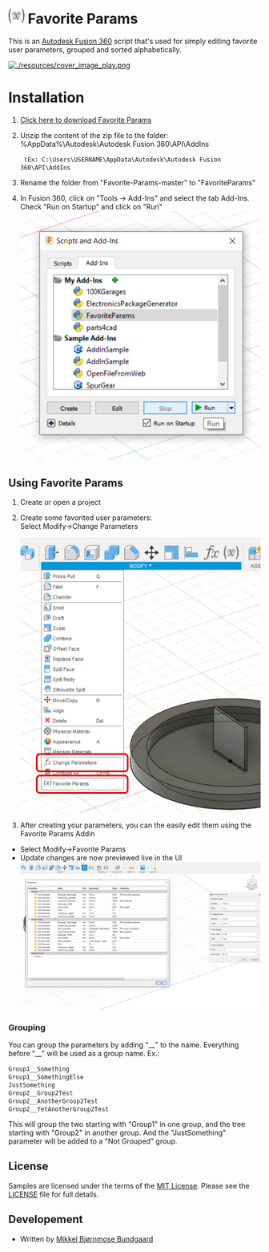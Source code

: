 # ![](./resources/32x32.png) Favorite Params

This is an [Autodesk Fusion 360](http://fusion360.autodesk.com/) script that's used for simply editing favorite user parameters, grouped and sorted alphabetically.


[![./resources/cover_image_play.png](http://img.youtube.com/vi/4voiojYiIVk/0.jpg)](http://www.youtube.com/watch?v=4voiojYiIVk "FavoriteParams Preview")


# Installation
1. [Click here to download Favorite Params](https://github.com/Maaggel/Favorite-Params/archive/master.zip)
2. Unzip the content of the zip file to the folder: %AppData%\Autodesk\Autodesk Fusion 360\API\AddIns

        (Ex: C:\Users\USERNAME\AppData\Autodesk\Autodesk Fusion 360\API\AddIns
3. Rename the folder from "Favorite-Params-master" to "FavoriteParams"
4. In Fusion 360, click on "Tools -> Add-Ins" and select the tab Add-Ins. Check "Run on Startup" and click on "Run"
    ![Run Addin](./resources/add_addin.png)

## Using Favorite Params
1. Create or open a project
2. Create some favorited user parameters:  
Select Modify->Change Parameters

    ![Change Parameters](./resources/dropdown.png)
3. After creating your parameters, you can the easily edit them using the Favorite Params Addin
  - Select Modify->Favorite Params
  - Update changes are now previewed live in the UI
    ![Change Parameters](./resources/params_compare.png)

### Grouping
You can group the parameters by adding \"\_\_\" to the name. Everything before \"\_\_\" will be used as a group name. Ex.:
```
Group1__Something
Group1__SomethingElse
JustSomething
Group2__Group2Test
Group2__AnotherGroup2Test
Group2__YetAnotherGroup2Test
```
This will group the two starting with "Group1" in one group, and the tree starting with "Group2" in another group. And the "JustSomething" parameter will be added to a "Not Grouped" group.


## License
Samples are licensed under the terms of the [MIT License](http://opensource.org/licenses/MIT). Please see the [LICENSE](LICENSE) file for full details.

## Developement
- Written by [Mikkel Bjørnmose Bundgaard](https://github.com/Maaggel)
